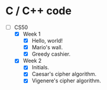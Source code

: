 # C / C++ code
 
- [ ] CS50
  - [x] Week 1
    - [x] Hello, world!
    - [x] Mario's wall.
    - [x] Greedy cashier.
  - [x] Week 2
    - [x] Initials.
    - [x] Caesar's cipher algorithm.
    - [x] Vigenere's cipher algorithm.
